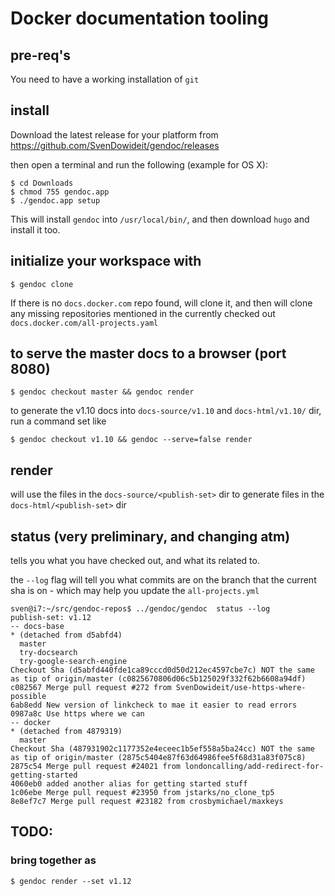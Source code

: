 
# Docker documentation tooling

## pre-req's

You need to have a working installation of `git`

## install

Download the latest release for your platform from https://github.com/SvenDowideit/gendoc/releases

then open a terminal and run the following (example for OS X):

```
$ cd Downloads
$ chmod 755 gendoc.app
$ ./gendoc.app setup
```

This will install `gendoc` into `/usr/local/bin/`, and then download `hugo` and install it too.

## initialize your workspace with

```
$ gendoc clone
```

If there is no `docs.docker.com` repo found, will clone it, and then
will clone any missing repositories mentioned in the currently checked out `docs.docker.com/all-projects.yaml`

## to serve the master docs to a browser (port 8080)


```
$ gendoc checkout master && gendoc render
```

to generate the v1.10 docs into `docs-source/v1.10` and `docs-html/v1.10/` dir, run a command set like

```
$ gendoc checkout v1.10 && gendoc --serve=false render
```


## render

will use the files in the `docs-source/<publish-set>` dir to generate files in the `docs-html/<publish-set>`
dir

## status (very preliminary, and changing atm)

tells you what you have checked out, and what its related to.

the `--log` flag will tell you what commits are on the branch that the current sha is on - which may help you update the `all-projects.yml`

```
sven@i7:~/src/gendoc-repos$ ../gendoc/gendoc  status --log
publish-set: v1.12
-- docs-base
* (detached from d5abfd4)
  master
  try-docsearch
  try-google-search-engine
Checkout Sha (d5abfd440fde1ca89cccd0d50d212ec4597cbe7c) NOT the same as tip of origin/master (c0825670806d06c5b125029f332f62b6608a94df)
c082567 Merge pull request #272 from SvenDowideit/use-https-where-possible
6ab8edd New version of linkcheck to mae it easier to read errors
0987a8c Use https where we can
-- docker
* (detached from 4879319)
  master
Checkout Sha (487931902c1177352e4eceec1b5ef558a5ba24cc) NOT the same as tip of origin/master (2875c5404e87f63d64986fee5f68d31a83f075c8)
2875c54 Merge pull request #24021 from londoncalling/add-redirect-for-getting-started
4060eb0 added another alias for getting started stuff
1c06ebe Merge pull request #23950 from jstarks/no_clone_tp5
8e8ef7c7 Merge pull request #23182 from crosbymichael/maxkeys
```

## TODO:
### bring together as

```
$ gendoc render --set v1.12
```

